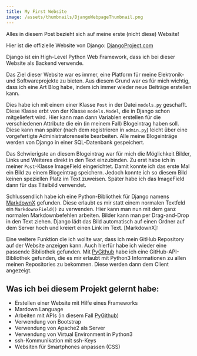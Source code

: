 ```yaml
---
title: My First Website
image: /assets/thumbnails/DjangoWebpageThumbnail.png
---
```


Alles in diesem Post bezieht sich auf meine erste (nicht diese) Website!

Hier ist die offizielle Website von Django: [DjangoProject.com](https://www.djangoproject.com/)

Django ist ein High-Level Python Web Framework, dass ich bei dieser Website als Backend verwende.

Das Ziel dieser Website war es immer, eine Platform für meine Elektronik- und Softwareprojekte zu bieten. Aus diesem Grund war es für mich wichtig, dass ich eine Art Blog habe, indem ich immer wieder neue Beiträge erstellen kann. 

Dies habe ich mit einem einer Klasse `Post` in der Datei `models.py` geschafft. Diese Klasse erbt von der Klasse `models.Model`, die in Django schon mitgeliefert wird. Hier kann man dann Variablen erstellen für die verschiedenen Attribute die ein (in meinem Fall) Blogeintrag haben soll. Diese kann man später (nach dem registrieren in `admin.py`) leicht über eine vorgefertigte Administratorenseite bearbeiten. Alle meine Blogeinträge werden von Django in einer SQL-Datenbank gespeichert.

Das Schwierigste an diesem Blogeintrag war für mich die Möglichkeit Bilder, Links und Weiteres direkt in den Text einzubinden. Zu erst habe ich in meiner `Post`-Klasse ImageField eingerichtet. Damit konnte ich das erste Mal ein Bild zu einem Blogeintrag speichern. Jedoch konnte ich so diesem Bild keinen speziellen Platz im Text zuweisen. Später habe ich das ImageField dann für das Titelbild verwendet.

Schlussendlich habe ich eine Python-Bibliothek für Django namens [MarkdownX](https://github.com/neutronX/django-markdownx) gefunden. Diese erlaubt es mir statt einem normalen Textfeld ein `MarkdownxField()` zu verwenden. Hier kann man nun mit dem ganz normalen Markdownbefehlen arbeiten. Bilder kann man per Drag-and-Drop in den Text ziehen. Django lädt das Bild automatisch auf einen Ordner auf dem Server hoch und kreiert einen Link im Text.
[MarkdownX]: 

Eine weitere Funktion die ich wollte war, dass ich mein GitHub Repository auf der Website anzeigen kann. Auch hierfür habe ich wieder eine passende Bibliothek gefunden. Mit [PyGithub](https://github.com/PyGithub/PyGithub) habe ich eine GitHub-API-Bibliothek gefunden, die es mir erlaubt mit Python3 Informationen zu allen meinen Repositories zu bekommen. Diese werden dann dem Client angezeigt.

## Was ich bei diesem Projekt gelernt habe:

* Erstellen einer Website mit Hilfe eines Frameworks
* Mardown Language
* Arbeiten mit APIs (in diesem Fall [PyGithub](https://github.com/PyGithub/PyGithub))
* Verwendung von Bootstrap
* Verwendung von Apache2 als Server
* Verwendung von Virtual Environment in Python3
* ssh-Kommunikation mit ssh-Keys
* Websiten für Smartphones anpassen (CSS)
